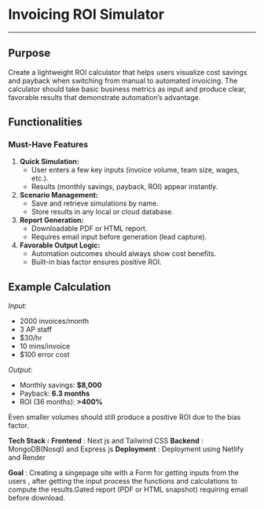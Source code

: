 # Invoicing ROI Simulator

---

##  Purpose

Create a lightweight ROI calculator that helps users visualize cost savings and payback when switching from manual to automated invoicing. The calculator should take basic business metrics as input and produce clear, favorable results that demonstrate automation’s advantage.

##  Functionalities

### Must-Have Features

1. **Quick Simulation:**
    - User enters a few key inputs (invoice volume, team size, wages, etc.).
    - Results (monthly savings, payback, ROI) appear instantly.
2. **Scenario Management:**
    - Save and retrieve simulations by name.
    - Store results in any local or cloud database.
3. **Report Generation:**
    - Downloadable PDF or HTML report.
    - Requires email input before generation (lead capture).
4. **Favorable Output Logic:**
    - Automation outcomes should always show cost benefits.
    - Built-in bias factor ensures positive ROI.

## Example Calculation

*Input:*

- 2000 invoices/month
- 3 AP staff
- $30/hr
- 10 mins/invoice
- $100 error cost

*Output:*

- Monthly savings: **$8,000**
- Payback: **6.3 months**
- ROI (36 months): **>400%**

Even smaller volumes should still produce a positive ROI due to the bias factor.

**Tech Stack :**
      **Frontend** : Next js and Tailwind CSS 
      **Backend** : MongoDB(Nosql) and Express js
      **Deployment** : Deployment using Netlify and Render 

**Goal** : Creating a singepage site with a Form for getting inputs from the users , after getting the input process the functions and calculations to compute the results.Gated report (PDF or HTML snapshot) requiring email before download.
